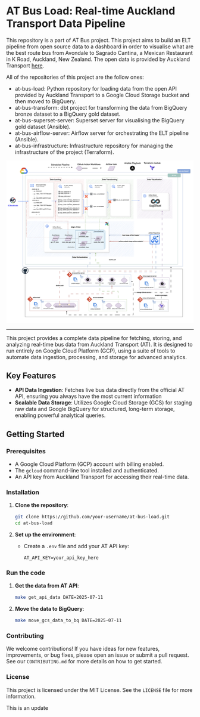 # AT Bus Load: Real-time Auckland Transport Data Pipeline

This repository is a part of AT Bus project. This project aims to build an ELT pipeline from open source data to a dashboard in order to visualise what are the best route bus from Avondale to Sagrado Cantina, a Mexican Restaurant in K Road, Auckland, New Zealand. The open data is provided by Auckland Transport [here](https://dev-portal.at.govt.nz/api-details#api=gtfs-api&operation=get-calendars-id).

All of the repositories of this project are the follow ones:

- at-bus-load: Python repository for loading data from the open API provided by Auckland Transport to a Google Cloud Storage bucket and then moved to BigQuery.
- at-bus-transform: dbt project for transforming the data from BigQuery bronze dataset to a BigQuery gold dataset.
- at-bus-superset-server: Superset server for visualising the BigQuery gold dataset (Ansible).
- at-bus-airflow-server: Airflow server for orchestrating the ELT pipeline (Ansible).
- at-bus-infrastructure: Infrastructure repository for managing the infrastructure of the project (Terraform).
 
![at-bus-architecture](./docs/at-bus_infra-drawio.png)

---

This project provides a complete data pipeline for fetching, storing, and analyzing real-time bus data from Auckland Transport (AT). It is designed to run entirely on Google Cloud Platform (GCP), using a suite of tools to automate data ingestion, processing, and storage for advanced analytics.

## Key Features

- **API Data Ingestion**: Fetches live bus data directly from the official AT API, ensuring you always have the most current information
- **Scalable Data Storage**: Utilizes Google Cloud Storage (GCS) for staging raw data and Google BigQuery for structured, long-term storage, enabling powerful analytical queries.

## Getting Started

### Prerequisites

- A Google Cloud Platform (GCP) account with billing enabled.
- The `gcloud` command-line tool installed and authenticated.
- An API key from Auckland Transport for accessing their real-time data.

### Installation

1. **Clone the repository**:
   ```bash
   git clone https://github.com/your-username/at-bus-load.git
   cd at-bus-load
   ```

2. **Set up the environment**:
   - Create a `.env` file and add your AT API key:
     ```
     AT_API_KEY=your_api_key_here
     ```

### Run the code

1. **Get the data from AT API**:
   ```bash
   make get_api_data DATE=2025-07-11
   ```

2. **Move the data to BigQuery**:
   ```bash
   make move_gcs_data_to_bq DATE=2025-07-11
   ```

### Contributing

We welcome contributions! If you have ideas for new features, improvements, or bug fixes, please open an issue or submit a pull request. See our `CONTRIBUTING.md` for more details on how to get started.

### License

This project is licensed under the MIT License. See the `LICENSE` file for more information.

This is an update